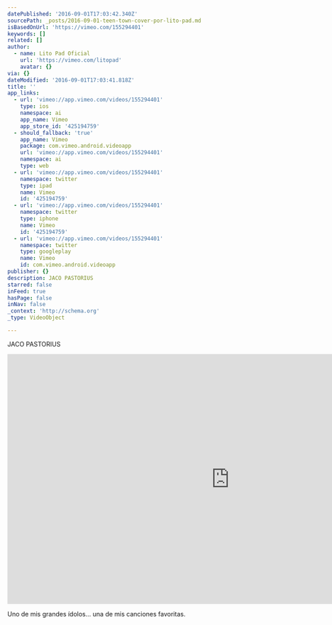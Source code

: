 ```yaml
---
datePublished: '2016-09-01T17:03:42.340Z'
sourcePath: _posts/2016-09-01-teen-town-cover-por-lito-pad.md
isBasedOnUrl: 'https://vimeo.com/155294401'
keywords: []
related: []
author:
  - name: Lito Pad Oficial
    url: 'https://vimeo.com/litopad'
    avatar: {}
via: {}
dateModified: '2016-09-01T17:03:41.818Z'
title: ''
app_links:
  - url: 'vimeo://app.vimeo.com/videos/155294401'
    type: ios
    namespace: ai
    app_name: Vimeo
    app_store_id: '425194759'
  - should_fallback: 'true'
    app_name: Vimeo
    package: com.vimeo.android.videoapp
    url: 'vimeo://app.vimeo.com/videos/155294401'
    namespace: ai
    type: web
  - url: 'vimeo://app.vimeo.com/videos/155294401'
    namespace: twitter
    type: ipad
    name: Vimeo
    id: '425194759'
  - url: 'vimeo://app.vimeo.com/videos/155294401'
    namespace: twitter
    type: iphone
    name: Vimeo
    id: '425194759'
  - url: 'vimeo://app.vimeo.com/videos/155294401'
    namespace: twitter
    type: googleplay
    name: Vimeo
    id: com.vimeo.android.videoapp
publisher: {}
description: JACO PASTORIUS
starred: false
inFeed: true
hasPage: false
inNav: false
_context: 'http://schema.org'
_type: VideoObject

---
```

JACO PASTORIUS

<iframe src="https://cdn.embedly.com/widgets/media.html?src=https%3A%2F%2Fplayer.vimeo.com%2Fvideo%2F155294401&amp;url=https%3A%2F%2Fvimeo.com%2F155294401&amp;image=https%3A%2F%2Fi.vimeocdn.com%2Fvideo%2F556017525_1280.jpg&amp;key=b7d04c9b404c499eba89ee7072e1c4f7&amp;type=text%2Fhtml&amp;schema=vimeo" width="1000" height="563" scrolling="no" frameborder="0" allowfullscreen="" style=""></iframe>

Uno de mis grandes ídolos... una de mis canciones favoritas.